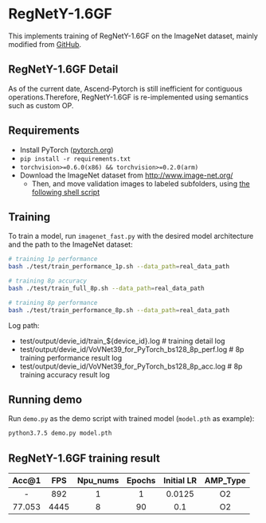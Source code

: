 # RegNetY-1.6GF

This implements training of RegNetY-1.6GF on the ImageNet dataset, mainly modified from [GitHub](https://github.com/facebookresearch/pycls).

## RegNetY-1.6GF Detail

As of the current date, Ascend-Pytorch is still inefficient for contiguous operations.Therefore, RegNetY-1.6GF is re-implemented using semantics such as custom OP.


## Requirements

- Install PyTorch ([pytorch.org](http://pytorch.org))
- `pip install -r requirements.txt`
- `torchvision>=0.6.0(x86) && torchvision>=0.2.0(arm)`
- Download the ImageNet dataset from http://www.image-net.org/
    - Then, and move validation images to labeled subfolders, using [the following shell script](https://raw.githubusercontent.com/soumith/imagenetloader.torch/master/valprep.sh)

## Training

To train a model, run `imagenet_fast.py` with the desired model architecture and the path to the ImageNet dataset:

```bash
# training 1p performance
bash ./test/train_performance_1p.sh --data_path=real_data_path

# training 8p accuracy
bash ./test/train_full_8p.sh --data_path=real_data_path

# training 8p performance
bash ./test/train_performance_8p.sh --data_path=real_data_path
```

Log path:
- test/output/devie_id/train_${device_id}.log                  # training detail log
- test/output/devie_id/VoVNet39_for_PyTorch_bs128_8p_perf.log  # 8p training performance result log
- test/output/devie_id/VoVNet39_for_PyTorch_bs128_8p_acc.log   # 8p training accuracy result log


## Running demo

Run `demo.py` as the demo script with trained model (`model.pth` as example):

```bash
python3.7.5 demo.py model.pth
```


## RegNetY-1.6GF training result

| Acc@1    | FPS       | Npu_nums | Epochs   | Initial LR | AMP_Type |
| :------: | :------:  | :------: | :------: | :--------: | :------: |
| -        | 892       | 1        | 1        | 0.0125     | O2       |
| 77.053   | 4445      | 8        | 90       | 0.1        | O2       |